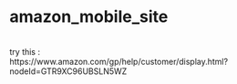 # amazon_mobile_site
<br>
try this : 
<br>
https://www.amazon.com/gp/help/customer/display.html?nodeId=GTR9XC96UBSLN5WZ
<br>
